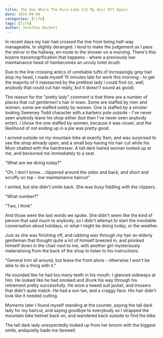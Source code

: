 ```yaml
---
title: The One Where The Nice Lady Cut My Hair Off Again
date: 2015-09-04
categories: [life]
tags: [life]
author: Jonathan Beckett
---
```


In recent days my hair had crossed the line from being half-way manageable, to slightly deranged. I tend to make the judgement as I pass the mirror in the hallway, en-route to the shower on a morning. There's this bizarre transmogrification that happens - where a previously low maintainance head of hairbecomes an unruly toilet brush.

Due to the line crossing antics of unreliable tufts of increasingly grey hair atop my head, I made myself 15 minutes late for work this morning - to get the majority of it massacred by the prettiest lady I could find (or, well, anybody that could cut hair really, but it doesn't sound as good).

The reason for the "pretty lady" comment is that there are a number of places that cut gentlemen's hair in town. Some are staffed by men and women, some are staffed solely by women. One is staffed by a sinister looking Sweeney Todd character with a barbers pole outside - I've never seen anybody leave his shop either (but then I've never seen anybody enter). I chose the one staffed by women, because it was closer, and the likelihood of not ending up in a pie was pretty good.

I arrived outside on my mountain bike at exactly 9am, and was surprised to see the shop already open, and a small boy having his hair cut while his Mum chatted with the hairdresser. A tall dark haired woman looked up at me, and beckoned me immediately to a seat.

"What are we doing today?"

"Oh, I don't know... clippered around the sides and back, and short and scruffy on top - low maintainance haircut"

I smiled, but she didn't smile back. She was busy fiddling with the clippers.

"What number?"

"Two, I think"

And those were the last words we spoke. She didn't seem like the kind of person that said much to anybody, so I didn't attempt to start the inevitable conversation about holidays, or what I might be doing today, or the weather.

Just as she was finishing off, and rubbing wax through my hair an elderly gentleman that thought quite a lot of himself breezed in, and plonked himself down in the chair next to me, with another girl mysteriously materialising from the back of the shop to listen to his instructions.

"General trim all around, but leave the front alone - otherwise I won't be able to do a thing with it."

He sounded like he had too many teeth in his mouth. I glanced sideways at him. He looked like he had smoked and drunk his way through his retirement pretty successfully. He wore a tweed suit jacket, and trousers that didn't quite match. He had a sun tan, and a craggy face. His hair didn't look like it needed cutting.

Moments later I found myself standing at the counter, paying the tall dark lady for my haircut, and saying goodbye to everybody as I strapped the mountain bike helmet back on, and wandered back outside to find the bike.

The tall dark lady unexpectedly looked up from her broom with the biggest smile, andquietly bade me farewell.